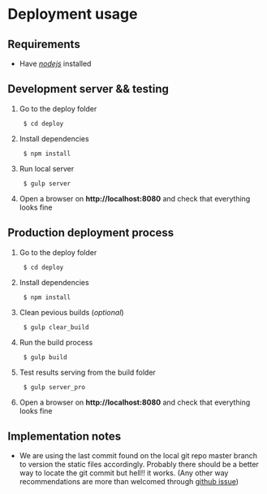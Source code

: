 Deployment usage
================

## Requirements
* Have [_nodejs_](https://nodejs.org/) installed

## Development server && testing
1. Go to the deploy folder

        $ cd deploy

2. Install dependencies

        $ npm install

3. Run local server

        $ gulp server

4. Open a browser on **http://localhost:8080** and check that everything looks fine

## Production deployment process
1. Go to the deploy folder

        $ cd deploy

2. Install dependencies

        $ npm install

3. Clean pevious builds (_optional_)

        $ gulp clear_build

3. Run the build process

        $ gulp build

4. Test results serving from the build folder

        $ gulp server_pro

5. Open a browser on **http://localhost:8080** and check that everything looks fine


## Implementation notes
* We are using the last commit found on the local git repo master branch to version the static files accordingly. Probably there should be a better way to locate the git commit but hell!! it works. (Any other way recommendations are more than welcomed through [github issue](https://github.com/lanacioncom/2015_paso_caba_map/issues))
